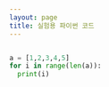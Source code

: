 ```yaml
---
layout: page
title: 실험용 파이썬 코드
---
```


```python

a = [1,2,3,4,5]
for i in range(len(a)):
  print(i)
```
